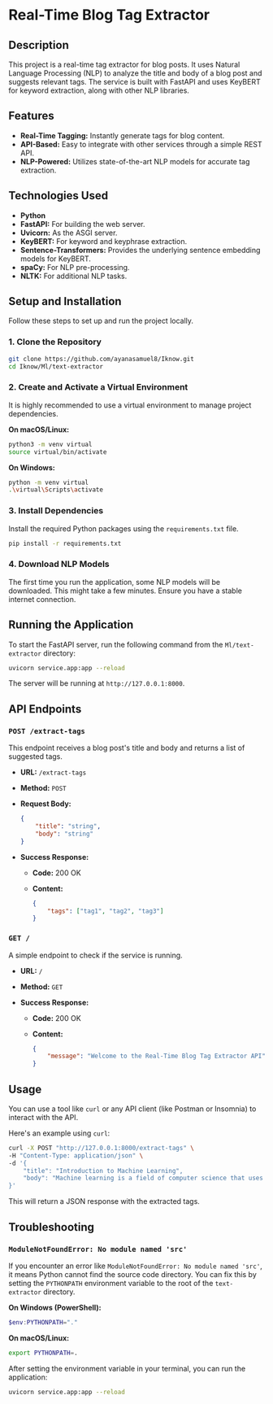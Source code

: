 # Real-Time Blog Tag Extractor

## Description

This project is a real-time tag extractor for blog posts. It uses Natural Language Processing (NLP) to analyze the title and body of a blog post and suggests relevant tags. The service is built with FastAPI and uses KeyBERT for keyword extraction, along with other NLP libraries.

## Features

-   **Real-Time Tagging:** Instantly generate tags for blog content.
-   **API-Based:** Easy to integrate with other services through a simple REST API.
-   **NLP-Powered:** Utilizes state-of-the-art NLP models for accurate tag extraction.

## Technologies Used

-   **Python**
-   **FastAPI:** For building the web server.
-   **Uvicorn:** As the ASGI server.
-   **KeyBERT:** For keyword and keyphrase extraction.
-   **Sentence-Transformers:** Provides the underlying sentence embedding models for KeyBERT.
-   **spaCy:** For NLP pre-processing.
-   **NLTK:** For additional NLP tasks.

## Setup and Installation

Follow these steps to set up and run the project locally.

### 1. Clone the Repository

```bash
git clone https://github.com/ayanasamuel8/Iknow.git
cd Iknow/Ml/text-extractor
```

### 2. Create and Activate a Virtual Environment

It is highly recommended to use a virtual environment to manage project dependencies.

**On macOS/Linux:**

```bash
python3 -m venv virtual
source virtual/bin/activate
```

**On Windows:**

```bash
python -m venv virtual
.\virtual\Scripts\activate
```

### 3. Install Dependencies

Install the required Python packages using the `requirements.txt` file.

```bash
pip install -r requirements.txt
```

### 4. Download NLP Models

The first time you run the application, some NLP models will be downloaded. This might take a few minutes. Ensure you have a stable internet connection.

## Running the Application

To start the FastAPI server, run the following command from the `Ml/text-extractor` directory:

```bash
uvicorn service.app:app --reload
```

The server will be running at `http://127.0.0.1:8000`.

## API Endpoints

### `POST /extract-tags`

This endpoint receives a blog post's title and body and returns a list of suggested tags.

-   **URL:** `/extract-tags`
-   **Method:** `POST`
-   **Request Body:**

    ```json
    {
        "title": "string",
        "body": "string"
    }
    ```

-   **Success Response:**

    -   **Code:** 200 OK
    -   **Content:**

        ```json
        {
            "tags": ["tag1", "tag2", "tag3"]
        }
        ```

### `GET /`

A simple endpoint to check if the service is running.

-   **URL:** `/`
-   **Method:** `GET`
-   **Success Response:**

    -   **Code:** 200 OK
    -   **Content:**

        ```json
        {
            "message": "Welcome to the Real-Time Blog Tag Extractor API"
        }
        ```

## Usage

You can use a tool like `curl` or any API client (like Postman or Insomnia) to interact with the API.

Here's an example using `curl`:

```bash
curl -X POST "http://127.0.0.1:8000/extract-tags" \
-H "Content-Type: application/json" \
-d '{
    "title": "Introduction to Machine Learning",
    "body": "Machine learning is a field of computer science that uses statistical techniques to give computer systems the ability to learn from data, without being explicitly programmed."
}'
```

This will return a JSON response with the extracted tags.

## Troubleshooting

### `ModuleNotFoundError: No module named 'src'`

If you encounter an error like `ModuleNotFoundError: No module named 'src'`, it means Python cannot find the source code directory. You can fix this by setting the `PYTHONPATH` environment variable to the root of the `text-extractor` directory.

**On Windows (PowerShell):**
```powershell
$env:PYTHONPATH="."
```

**On macOS/Linux:**
```bash
export PYTHONPATH=.
```

After setting the environment variable in your terminal, you can run the application:
```bash
uvicorn service.app:app --reload
```
